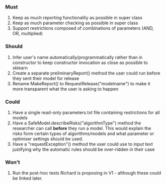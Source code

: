 ### Must
1. Keep as much reporting functionality as possible in super class
2. Keep as much  parameter checking as possible in super class
3. Support restrictions composed of combinations of parameters (AND, OR, multiplied)

### Should
1. Infer user's name automatically/programmatically rather than in constructor to keep constructor invocation as close as possible to sklearn
2. Create a separate preliminaryReport() method the user could run before they sent their model for release
3. Rename MakeReport() to RequestRelease("modelname") to make it more transparent what the user is asking to happen

### Could
1. Have a single read-only parameters.txt file containing restrictions for all models
2. Have a SafeModel.describeRisks("algorithmType") method the researcher can call **before** they run a model.
   This would explain the risks form certain types of algorithms/models and what parameter or optimiser settings should be used.
3. Have a "requestException"() method the user could use to input text justifying why the automatic rules should be over-ridden in their case

### Won't
1. Run the post-hoc tests Richard is proposing in V1 - although these could be linked later.
